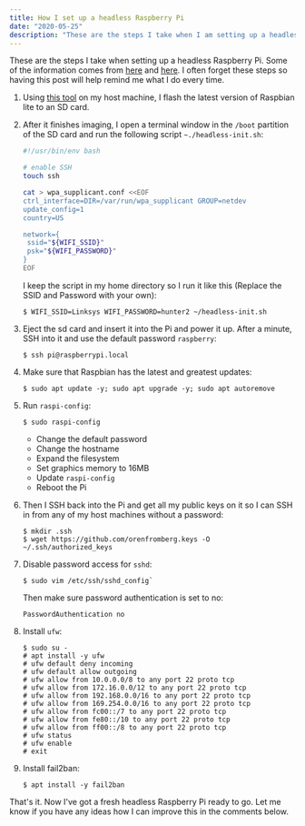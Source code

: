 ```yaml
---
title: How I set up a headless Raspberry Pi
date: "2020-05-25"
description: "These are the steps I take when I am setting up a headless Raspberry Pi "
---
```


These are the steps I take when setting up a headless Raspberry Pi. Some of the information comes from [here](https://www.raspberrypi.org/documentation/configuration/wireless/headless.md) and [here](https://www.tomshardware.com/reviews/raspberry-pi-headless-setup-how-to,6028.html). I often forget these steps so having this post will help remind me what I do every time.

1. Using [this tool](https://www.raspberrypi.org/blog/raspberry-pi-imager-imaging-utility/) on my host machine, I flash the latest version of Raspbian lite to an SD card.

1. After it finishes imaging, I open a terminal window in the `/boot` partition of the SD card and run the following script `~./headless-init.sh`:
    ```bash
    #!/usr/bin/env bash

    # enable SSH
    touch ssh

    cat > wpa_supplicant.conf <<EOF
    ctrl_interface=DIR=/var/run/wpa_supplicant GROUP=netdev
    update_config=1
    country=US

    network={
     ssid="${WIFI_SSID}"
     psk="${WIFI_PASSWORD}"
    }
    EOF
    ```

    I keep the script in my home directory so I run it like this (Replace the SSID and Password with your own):

    ```
    $ WIFI_SSID=Linksys WIFI_PASSWORD=hunter2 ~/headless-init.sh
    ```

1. Eject the sd card and insert it into the Pi and power it up. After a minute, SSH into it and use the default password `raspberry`:

    ```
    $ ssh pi@raspberrypi.local
    ```

1. Make sure that Raspbian has the latest and greatest updates:

    ```
    $ sudo apt update -y; sudo apt upgrade -y; sudo apt autoremove
    ```

1. Run `raspi-config`:

    ```
    $ sudo raspi-config
    ```

    * Change the default password
    * Change the hostname
    * Expand the filesystem
    * Set graphics memory to 16MB
    * Update `raspi-config`
    * Reboot the Pi

1. Then I SSH back into the Pi and get all my public keys on it so I can SSH in from any of my host machines without a password:

    ```
    $ mkdir .ssh
    $ wget https://github.com/orenfromberg.keys -O ~/.ssh/authorized_keys
    ```

1. Disable password access for `sshd`:
    ```
    $ sudo vim /etc/ssh/sshd_config`
    ```
    Then make sure password authentication is set to no:
    ```
    PasswordAuthentication no
    ```
1. Install `ufw`:
    ```
    $ sudo su -
    # apt install -y ufw
    # ufw default deny incoming
    # ufw default allow outgoing
    # ufw allow from 10.0.0.0/8 to any port 22 proto tcp
    # ufw allow from 172.16.0.0/12 to any port 22 proto tcp
    # ufw allow from 192.168.0.0/16 to any port 22 proto tcp
    # ufw allow from 169.254.0.0/16 to any port 22 proto tcp
    # ufw allow from fc00::/7 to any port 22 proto tcp
    # ufw allow from fe80::/10 to any port 22 proto tcp
    # ufw allow from ff00::/8 to any port 22 proto tcp
    # ufw status
    # ufw enable
    # exit
    ```

1. Install fail2ban:
    ```
    $ apt install -y fail2ban
    ```

That's it. Now I've got a fresh headless Raspberry Pi ready to go. Let me know if you have any ideas how I can improve this in the comments below.